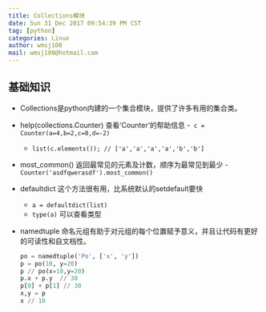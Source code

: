 ```yaml
---
title: Collections模块
date: Sun 31 Dec 2017 09:54:39 PM CST
tag: [python]
categories: Linux
author: wmsj100
mail: wmsj100@hotmail.com
---
```


## 基础知识
- Collections是python内建的一个集合模块，提供了许多有用的集合类。
- help(collections.Counter) 查看‘Counter’的帮助信息
    -` c = Counter(a=4,b=2,c=0,d=-2)`
    - `list(c.elements()); // ['a','a','a','a','b','b']`
- most_common() 返回最常见的元素及计数，顺序为最常见到最少
    -` Counter('asdfqwerasdf').most_common()`

- defaultdict 这个方法很有用，比系统默认的setdefault要快
    - `a = defaultdict(list)`
    - `type(a)` 可以查看类型

- namedtuple 命名元组有助于对元组的每个位置赋予意义，并且让代码有更好的可读性和自文档性。
    ```python
    po = namedtuple('Po', ['x', 'y'])
    p = po(10, y=20)
    p // po(x=10,y=20)
    p.x + p.y  // 30
    p[0] + p[1] // 30
    x,y = p
    x // 10
    ```

